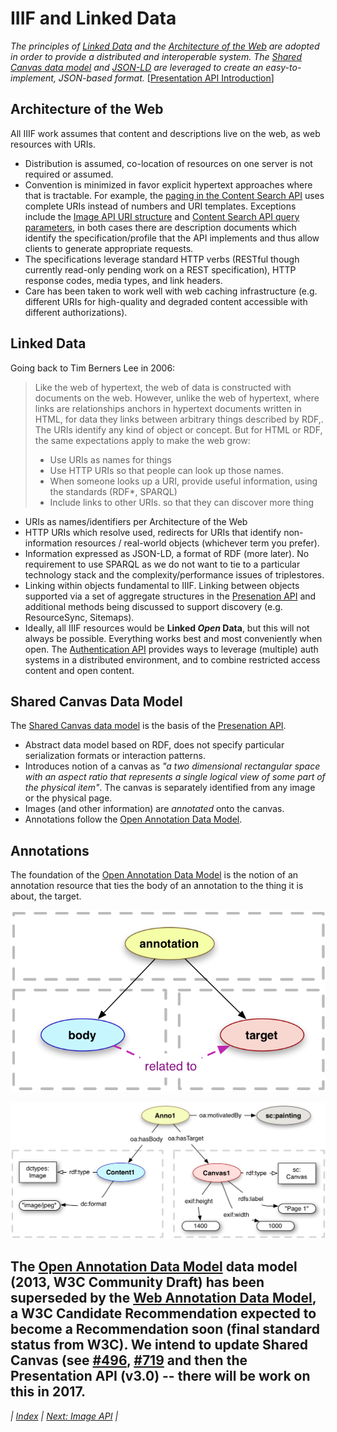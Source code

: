 # IIIF and Linked Data

_The principles of [Linked Data](http://linkeddata.org/) and the [Architecture of the Web](http://www.w3.org/TR/webarch/) are adopted in order to provide a distributed and interoperable system. The [Shared Canvas data model](http://iiif.io/model/shared-canvas/1.0) and [JSON-LD](http://www.w3.org/TR/json-ld/) are leveraged to create an easy-to-implement, JSON-based format._ \[[Presentation API Introduction](http://iiif.io/api/presentation/2.1/)]

## Architecture of the Web

All IIIF work assumes that content and descriptions live on the web, as web resources with URIs.

  * Distribution is assumed, co-location of resources on one server is not required or assumed. 
  * Convention is minimized in favor explicit hypertext approaches where that is tractable. For example, the [paging in the Content Search API](http://iiif.io/api/search/1.0/#paging-results) uses complete URIs instead of numbers and URI templates. Exceptions include the [Image API URI structure](http://iiif.io/api/image/#image-request-uri-syntax) and [Content Search API query parameters](http://iiif.io/api/search/#request), in both cases there are description documents which identify the specification/profile that the API implements and thus allow clients to generate appropriate requests.
  * The specifications leverage standard HTTP verbs (RESTful though currently read-only pending work on a REST specification), HTTP response codes, media types, and link headers.
  * Care has been taken to work well with web caching infrastructure (e.g. different URIs for high-quality and degraded content accessible with different authorizations).

## Linked Data

Going back to Tim Berners Lee in 2006:

> Like the web of hypertext, the web of data is constructed with documents on the web. However,  unlike the web of hypertext,  where links are relationships anchors in hypertext documents written in HTML, for data they links  between arbitrary things described by RDF,.  The URIs identify any kind of object or  concept.   But for HTML or RDF, the same expectations apply to make the web grow:
>   * Use URIs as names for things
>   * Use HTTP URIs so that people can look up those names.
>   * When someone looks up a URI, provide useful information, using the standards (RDF*, SPARQL)
>   * Include links to other URIs. so that they can discover more thing

  * URIs as names/identifiers per Architecture of the Web
  * HTTP URIs which resolve used, redirects for URIs that identify non-information resources / real-world objects (whichever term you prefer).
  * Information expressed as JSON-LD, a format of RDF (more later). No requirement to use SPARQL as we do not want to tie to a particular technology stack and the complexity/performance issues of triplestores.
  * Linking within objects fundamental to IIIF. Linking between objects supported via a set of aggregate structures in the [Presenation API](http://iiif.io/api/presentation/#additional-types) and additional methods being discussed to support discovery (e.g. ResourceSync, Sitemaps).
  * Ideally, all IIIF resources would be **Linked _Open_ Data**, but this will not always be possible. Everything works best and most conveniently when open. The [Authentication API](http://iiif.io/api/auth) provides ways to leverage (multiple) auth systems in a distributed environment, and to combine restricted access content and open content.

## Shared Canvas Data Model

The [Shared Canvas data model](http://iiif.io/model/shared-canvas/1.0) is the basis of the [Presenation API](http://iiif.io/api/presentation/). 

  * Abstract data model based on RDF, does not specify particular serialization formats or interaction patterns. 
  * Introduces notion of a canvas as _"a two dimensional rectangular space with an aspect ratio that represents a single logical view of some part of the physical item"_. The canvas is separately identified from any image or the physical page.
  * Images (and other information) are _annotated_ onto the canvas.
  * Annotations follow the [Open Annotation Data Model](http://www.openannotation.org/spec/core/).

## Annotations

The foundation of the [Open Annotation Data Model](http://www.openannotation.org/spec/core/) is the notion of an annotation resource that ties the body of an annotation to the thing it is about, the target.

![Open Annotation: Figure 0.1. Annotation, Body and Target](oa_intro_model.png)

![Shared Canvas: Figure 3.1. Basic Annotation Model](sc_anno1.png)

The [Open Annotation Data Model](http://www.openannotation.org/spec/core/) data model (2013, W3C Community Draft) has been superseded by the [Web Annotation Data Model](https://www.w3.org/TR/annotation-model/), a W3C Candidate Recommendation expected to become a Recommendation soon (final standard status from W3C). We intend to update Shared Canvas (see [#496](https://github.com/IIIF/iiif.io/issues/496), [#719](https://github.com/IIIF/iiif.io/issues/719) and then the Presentation API (v3.0) -- there will be work on this in 2017.
---

_| [Index](README.md) | [Next: Image API](image-api/README.md) |_
